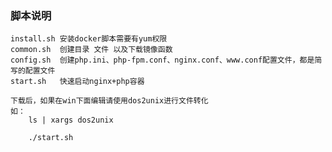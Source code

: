 ### 脚本说明
    
    install.sh 安装docker脚本需要有yum权限
    common.sh  创建目录 文件 以及下载镜像函数
    config.sh  创建php.ini、php-fpm.conf、nginx.conf、www.conf配置文件，都是简写的配置文件
    start.sh   快速启动nginx+php容器
    
    下载后，如果在win下面编辑请使用dos2unix进行文件转化
    如：
        ls | xargs dos2unix
        
        ./start.sh